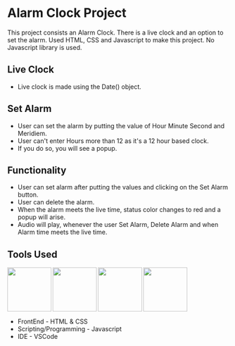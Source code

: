 # Alarm Clock Project 

This project consists an Alarm Clock.
There is a live clock and an option to set the alarm.
Used HTML, CSS and Javascript to make this project.
No Javascript library is used.


## Live Clock 
- Live clock is made using the Date() object. 

## Set Alarm 
- User can set the alarm by putting the value of Hour Minute Second and Meridiem.
- User can't enter Hours more than 12 as it's a 12 hour based clock.
- If you do so, you will see a popup.

## Functionality
- User can set alarm after putting the values and clicking on the Set Alarm button.
- User can delete the alarm.
- When the alarm meets the live time, status color changes to red and a popup will arise.
- Audio will play, whenever the user Set Alarm, Delete Alarm and when Alarm time meets the live time.

## Tools Used
<img align="left" src="https://user-images.githubusercontent.com/18380165/224329335-3cdf989b-bdce-41e6-82dc-7d4c50d5f283.png" width="100" height="100">
<img align="left" src="https://user-images.githubusercontent.com/18380165/224329345-7363d693-4f27-4a58-8c9e-086d8a3fa420.png" width="100" height="100">
<img align="left" src="https://user-images.githubusercontent.com/18380165/224332427-426a3fbb-e25d-4deb-a832-666ae2e2e418.png" width="100" height="100">
<img  src="https://user-images.githubusercontent.com/18380165/224329339-a5174b23-1a5c-4ae4-95c8-ead20a29d77e.png" width="100" height="100">

* FrontEnd - HTML & CSS
* Scripting/Programming - Javascript
* IDE - VSCode
